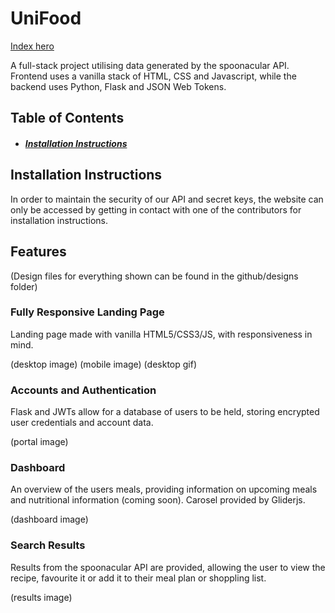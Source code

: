 # UniFood
[Index hero](github\desktop-landing.png)

A full-stack project utilising data generated by the spoonacular API. Frontend uses a vanilla stack of HTML, CSS and Javascript, while the backend uses Python, Flask and JSON Web Tokens.

## Table of Contents
- ##### [Installation Instructions](#installation)


## Installation Instructions
<a name="installation" />
In order to maintain the security of our API and secret keys, the website can only be accessed by getting in contact with one of the contributors for installation instructions.

## Features
(Design files for everything shown can be found in the github/designs folder)

### Fully Responsive Landing Page
Landing page made with vanilla HTML5/CSS3/JS, with responsiveness in mind.

(desktop image)
(mobile image)
(desktop gif)

### Accounts and Authentication
Flask and JWTs allow for a database of users to be held, storing encrypted user credentials and account data.

(portal image)

### Dashboard
An overview of the users meals, providing information on upcoming meals and nutritional information (coming soon). Carosel provided by Gliderjs.

(dashboard image)

### Search Results
Results from the spoonacular API are provided, allowing the user to view the recipe, favourite it or add it to their meal plan or shoppling list.

(results image)

